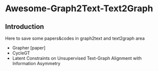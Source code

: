 # Awesome-Graph2Text-Text2Graph

## Introduction
Here to save some papers&codes in graph2text and text2graph area

- Grapher [paper]
- CycleGT
- Latent Constraints on Unsupervised Text-Graph Alignment with Information Asymmetry

